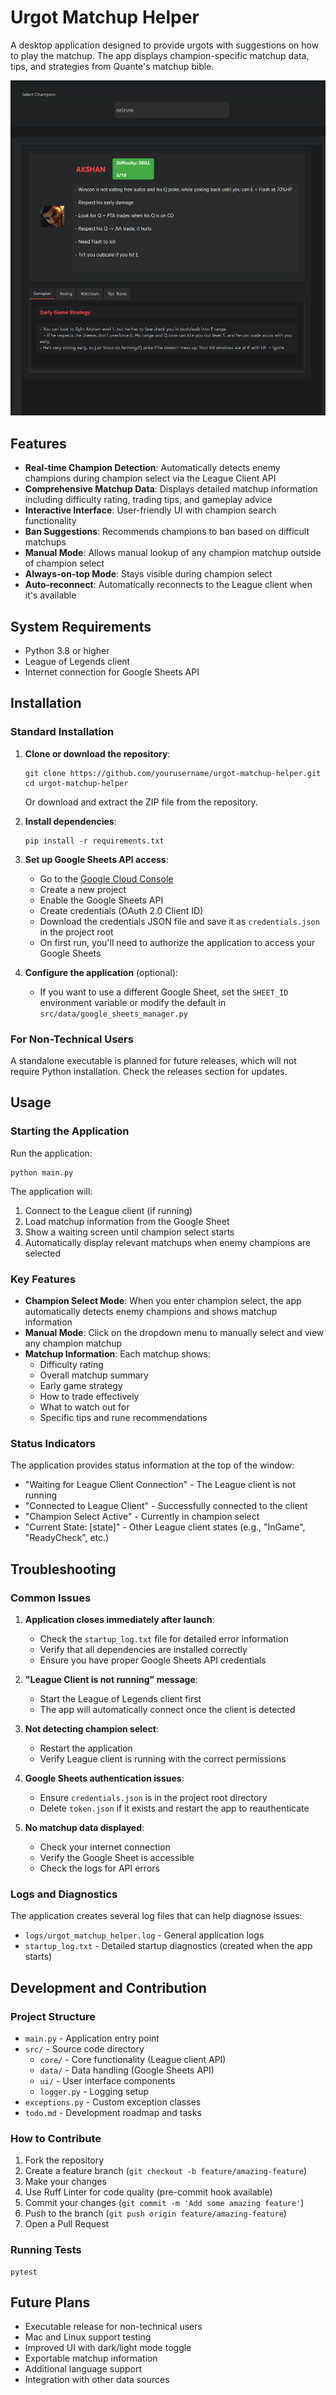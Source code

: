# Urgot Matchup Helper

A desktop application designed to provide urgots with suggestions on how to play the matchup. The app displays champion-specific matchup data, tips, and strategies from Quante's matchup bible.

![Urgot Matchup Helper Screenshot](screenshots/app_screenshot.png)

## Features

- **Real-time Champion Detection**: Automatically detects enemy champions during champion select via the League Client API
- **Comprehensive Matchup Data**: Displays detailed matchup information including difficulty rating, trading tips, and gameplay advice
- **Interactive Interface**: User-friendly UI with champion search functionality
- **Ban Suggestions**: Recommends champions to ban based on difficult matchups
- **Manual Mode**: Allows manual lookup of any champion matchup outside of champion select
- **Always-on-top Mode**: Stays visible during champion select
- **Auto-reconnect**: Automatically reconnects to the League client when it's available

## System Requirements

- Python 3.8 or higher
- League of Legends client
- Internet connection for Google Sheets API

## Installation

### Standard Installation

1. **Clone or download the repository**:
   ```
   git clone https://github.com/yourusername/urgot-matchup-helper.git
   cd urgot-matchup-helper
   ```
   Or download and extract the ZIP file from the repository.

2. **Install dependencies**:
   ```
   pip install -r requirements.txt
   ```

3. **Set up Google Sheets API access**:
   - Go to the [Google Cloud Console](https://console.cloud.google.com/)
   - Create a new project
   - Enable the Google Sheets API
   - Create credentials (OAuth 2.0 Client ID)
   - Download the credentials JSON file and save it as `credentials.json` in the project root
   - On first run, you'll need to authorize the application to access your Google Sheets

4. **Configure the application** (optional):
   - If you want to use a different Google Sheet, set the `SHEET_ID` environment variable or modify the default in `src/data/google_sheets_manager.py`

### For Non-Technical Users

A standalone executable is planned for future releases, which will not require Python installation. Check the releases section for updates.

## Usage

### Starting the Application

Run the application:
```
python main.py
```

The application will:
1. Connect to the League client (if running)
2. Load matchup information from the Google Sheet
3. Show a waiting screen until champion select starts
4. Automatically display relevant matchups when enemy champions are selected

### Key Features

- **Champion Select Mode**: When you enter champion select, the app automatically detects enemy champions and shows matchup information
- **Manual Mode**: Click on the dropdown menu to manually select and view any champion matchup
- **Matchup Information**: Each matchup shows:
  - Difficulty rating
  - Overall matchup summary
  - Early game strategy
  - How to trade effectively
  - What to watch out for
  - Specific tips and rune recommendations

### Status Indicators

The application provides status information at the top of the window:
- "Waiting for League Client Connection" - The League client is not running
- "Connected to League Client" - Successfully connected to the client
- "Champion Select Active" - Currently in champion select
- "Current State: [state]" - Other League client states (e.g., "InGame", "ReadyCheck", etc.)

## Troubleshooting

### Common Issues

1. **Application closes immediately after launch**:
   - Check the `startup_log.txt` file for detailed error information
   - Verify that all dependencies are installed correctly
   - Ensure you have proper Google Sheets API credentials

2. **"League Client is not running" message**:
   - Start the League of Legends client first
   - The app will automatically connect once the client is detected

3. **Not detecting champion select**:
   - Restart the application
   - Verify League client is running with the correct permissions

4. **Google Sheets authentication issues**:
   - Ensure `credentials.json` is in the project root directory
   - Delete `token.json` if it exists and restart the app to reauthenticate

5. **No matchup data displayed**:
   - Check your internet connection
   - Verify the Google Sheet is accessible
   - Check the logs for API errors

### Logs and Diagnostics

The application creates several log files that can help diagnose issues:
- `logs/urgot_matchup_helper.log` - General application logs
- `startup_log.txt` - Detailed startup diagnostics (created when the app starts)

## Development and Contribution

### Project Structure

- `main.py` - Application entry point
- `src/` - Source code directory
  - `core/` - Core functionality (League client API)
  - `data/` - Data handling (Google Sheets API)
  - `ui/` - User interface components
  - `logger.py` - Logging setup
- `exceptions.py` - Custom exception classes
- `todo.md` - Development roadmap and tasks

### How to Contribute

1. Fork the repository
2. Create a feature branch (`git checkout -b feature/amazing-feature`)
3. Make your changes
4. Use Ruff Linter for code quality (pre-commit hook available)
5. Commit your changes (`git commit -m 'Add some amazing feature'`)
6. Push to the branch (`git push origin feature/amazing-feature`)
7. Open a Pull Request

### Running Tests

```
pytest
```
## Future Plans

- Executable release for non-technical users
- Mac and Linux support testing
- Improved UI with dark/light mode toggle
- Exportable matchup information
- Additional language support
- Integration with other data sources